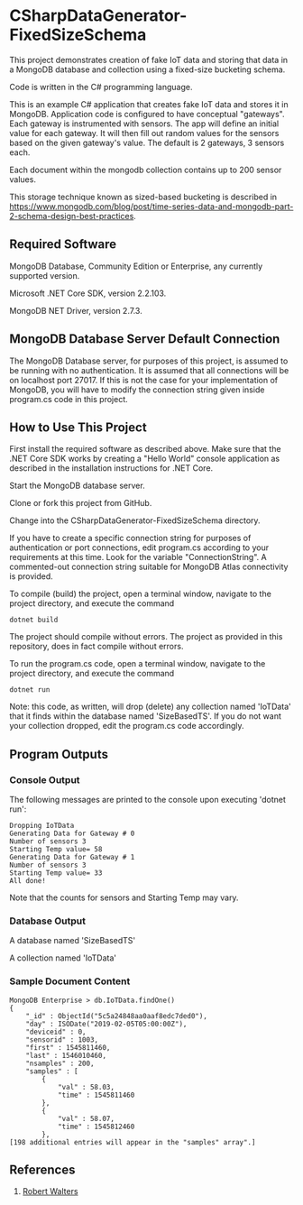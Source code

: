 # CSharpDataGenerator-FixedSizeSchema
This project demonstrates creation of fake IoT data and storing that data in a MongoDB database and collection using a fixed-size bucketing schema.

Code is written in the C# programming language.

This is an example C# application that creates fake IoT data and stores it in MongoDB. Application code is configured to have conceptual "gateways". Each gateway is instrumented with sensors. The app will define an initial value for each gateway. It will then fill out random values for the sensors based on the given gateway's value.
The default is 2 gateways, 3 sensors each.

Each document within the mongodb collection contains up to 200 sensor values.

This storage technique known as sized-based bucketing is described in  
https://www.mongodb.com/blog/post/time-series-data-and-mongodb-part-2-schema-design-best-practices.

## Required Software

MongoDB Database, Community Edition or Enterprise, any currently supported version.  

Microsoft .NET Core SDK, version 2.2.103. 

MongoDB NET Driver, version 2.7.3. 

## MongoDB Database Server Default Connection

The MongoDB Database server, for purposes of this project, is assumed to be running with no authentication. It is assumed that all connections will be on localhost port 27017. If this is not the case for your implementation of MongoDB, you will have to modify the connection string given inside program.cs code in this project.

## How to Use This Project

First install the required software as described above. Make sure that the .NET Core SDK works by creating a "Hello World" console application as described in the installation instructions for .NET Core.

Start the MongoDB database server. 

Clone or fork this project from GitHub.

Change into the CSharpDataGenerator-FixedSizeSchema directory.

If you have to create a specific connection string for purposes of authentication or port connections, edit program.cs according to your requirements at this time. Look for the variable "ConnectionString". A commented-out connection string suitable for MongoDB Atlas connectivity is provided.

To compile (build) the project, open a terminal window, navigate to the project directory, and execute the command 

```
dotnet build
```

The project should compile without errors. The project as provided in this repository, does in fact compile without errors.

To run the program.cs code, open a terminal window, navigate to the project directory, and execute the command

```
dotnet run
```

Note: this code, as written, will drop (delete) any collection named 'IoTData' that it finds within the database named 'SizeBasedTS'. If you do not want your collection dropped, edit the program.cs code accordingly.

 
## Program Outputs
### Console Output
The following messages are printed to the console upon executing 'dotnet run':

```
Dropping IoTData
Generating Data for Gateway # 0
Number of sensors 3
Starting Temp value= 58
Generating Data for Gateway # 1
Number of sensors 3
Starting Temp value= 33
All done!
```

Note that the counts for sensors and Starting Temp may vary.

### Database Output
A database named 'SizeBasedTS'

A collection named 'IoTData'

### Sample Document Content

```
MongoDB Enterprise > db.IoTData.findOne()
{
	"_id" : ObjectId("5c5a24848aa0aaf8edc7ded0"),
	"day" : ISODate("2019-02-05T05:00:00Z"),
	"deviceid" : 0,
	"sensorid" : 1003,
	"first" : 1545811460,
	"last" : 1546010460,
	"nsamples" : 200,
	"samples" : [
		{
			"val" : 58.03,
			"time" : 1545811460
		},
		{
			"val" : 58.07,
			"time" : 1545812460
		},
[198 additional entries will appear in the "samples" array".]
```
## References

1. [Robert Walters](https://www.mongodb.com/blog/post/time-series-data-and-mongodb-part-2-schema-design-best-practices)
 

